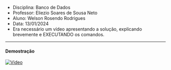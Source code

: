 - Disciplina: Banco de Dados
- Professor: Eliezio Soares de Sousa Neto
- Aluno: Welson Rosendo Rodrigues
- Data: 13/01/2024
- Era necessário um vídeo apresentando a solução, explicando brevemente e EXECUTANDO os comandos.
------
#### Demostração
[![Video](https://github.com/welson-rodrigues/imagem_prova_final/blob/8d74f0279cc517735b882bb263c62cb92390ee3a/prova.jpg)](https://youtu.be/DsvBcA0hxog?feature=shared "Video")
